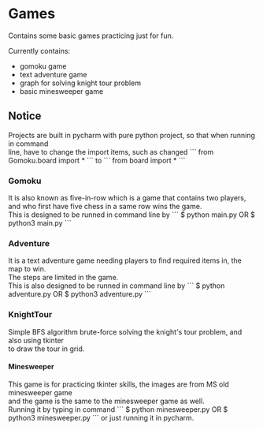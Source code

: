 # Games
Contains some basic games practicing just for fun.

Currently contains:
<ul>
  <li>gomoku game</li>
  <li>text adventure game</li>
  <li>graph for solving knight tour problem</li>
  <li>basic minesweeper game</li>
</ul>

<h2>Notice</h2>
Projects are built in pycharm with pure python project, so that when running in command<br>
line, have to change the import items, such as changed
```
from Gomoku.board import *
```
to
```
from board import *
```

<h3>Gomoku</h3>
It is also known as five-in-row which is a game that contains two players,
and who first have five chess in a same row wins the game.<br>
This is designed to be runned in command line by
```
$ python main.py
OR
$ python3 main.py
```

<h3>Adventure</h3>
It is a text adventure game needing players to find required items in,
the map to win.<br>
The steps are limited in the game.<br>
This is also designed to be runned in command line by
```
$ python adventure.py
OR
$ python3 adventure.py
```

<h3>KnightTour</h3>
Simple BFS algorithm brute-force solving the knight's tour problem, and also
using tkinter<br>
to draw the tour in grid.

<h4>Minesweeper</h4>
This game is for practicing tkinter skills, the images are from MS old minesweeper game<br>
and the game is the same to the minesweeper game as well.<br>
Running it by typing in command
```
$ python minesweeper.py
OR
$ python3 minesweeper.py
```
or just running it in pycharm.




